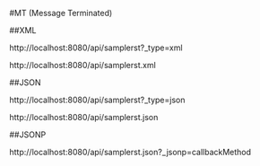 #MT (Message Terminated)

##XML

http://localhost:8080/api/samplerst?_type=xml 


http://localhost:8080/api/samplerst.xml

##JSON

http://localhost:8080/api/samplerst?_type=json 

http://localhost:8080/api/samplerst.json

##JSONP

http://localhost:8080/api/samplerst.json?_jsonp=callbackMethod

